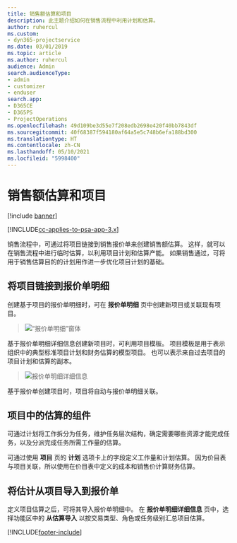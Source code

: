 ```yaml
---
title: 销售额估算和项目
description: 此主题介绍如何在销售流程中利用计划和估算。
author: ruhercul
ms.custom:
- dyn365-projectservice
ms.date: 03/01/2019
ms.topic: article
ms.author: ruhercul
audience: Admin
search.audienceType:
- admin
- customizer
- enduser
search.app:
- D365CE
- D365PS
- ProjectOperations
ms.openlocfilehash: 49d109be3d55e7f208edb2698e420f40bb7843df
ms.sourcegitcommit: 40f68387f594180af64a5e5c748b6efa188bd300
ms.translationtype: HT
ms.contentlocale: zh-CN
ms.lasthandoff: 05/10/2021
ms.locfileid: "5998400"
---
```

# <a name="sales-estimates-and-projects"></a>销售额估算和项目

[!include [banner](../includes/psa-now-project-operations.md)]

[!INCLUDE[cc-applies-to-psa-app-3.x](../includes/cc-applies-to-psa-app-3x.md)]

销售流程中，可通过将项目链接到销售报价单来创建销售额估算。 这样，就可以在销售流程中进行临时估算，以利用项目计划和估算产能。 如果销售通过，可将用于销售估算目的的计划用作进一步优化项目计划的基础。

## <a name="linking-a-project-to-a-quote-line"></a>将项目链接到报价单明细

创建基于项目的报价单明细时，可在 **报价单明细** 页中创建新项目或关联现有项目。 

> ![“报价单明细”窗体](media/project-8.png)
 
基于报价单明细详细信息创建新项目时，可利用项目模板。 项目模板是用于表示组织中的典型标准项目计划和财务估算的模型项目。 也可以表示来自过去项目的项目计划和估算的副本。

> ![报价单明细详细信息](media/project-9.png)
  
基于报价单创建项目时，项目将自动与报价单明细关联。

## <a name="components-of-estimates-in-a-project"></a>项目中的估算的组件

可通过计划将工作拆分为任务，维护任务层次结构，确定需要哪些资源才能完成任务，以及分派完成任务所需工作量的估算。

可通过使用 **项目** 页的 **计划** 选项卡上的字段定义工作量和计划估算。 因为价目表与项目关联，所以使用在价目表中定义的成本和销售价计算财务估算。

## <a name="importing-estimates-from-a-project-into-a-quote"></a>将估计从项目导入到报价单

定义项目估算之后，可将其导入报价单明细中。 在 **报价单明细详细信息** 页中，选择功能区中的 **从估算导入** 以按交易类型、角色或任务级别汇总项目估算。


[!INCLUDE[footer-include](../includes/footer-banner.md)]